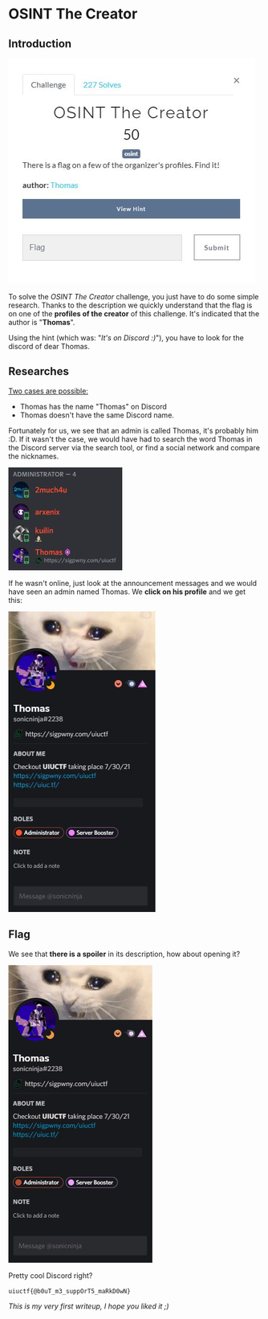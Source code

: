 # OSINT The Creator

## Introduction

![Challenge Description](challenge.JPG)

To solve the *OSINT The Creator* challenge, you just have to do some simple research.
Thanks to the description we quickly understand that the flag is on one of the **profiles of the creator** of this challenge.
It's indicated that the author is "**Thomas**".

Using the hint (which was: "*It's on Discord :)*"), you have to look for the discord of dear Thomas.

## Researches

<ins>Two cases are possible:</ins>
- Thomas has the name "Thomas" on Discord
- Thomas doesn't have the same Discord name.

Fortunately for us, we see that an admin is called Thomas, it's probably him :D.
If it wasn't the case, we would have had to search the word Thomas in the Discord server via the search tool, or find a social network and compare the nicknames.

![Discord Admins](thomas_admin.JPG)

If he wasn't online, just look at the announcement messages and we would have seen an admin named Thomas.
We **click on his profile** and we get this:

![Thomas Profile](profil_thomas.JPG)

## Flag

We see that **there is a spoiler** in its description, how about opening it?

![Flag](thomas_gif.gif)

Pretty cool Discord right?
```
uiuctf{@b0uT_m3_suppOrT5_maRkD0wN}
```

*This is my very first writeup, I hope you liked it ;)*